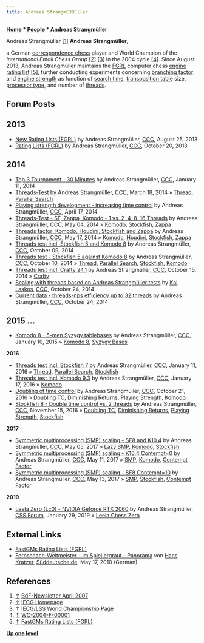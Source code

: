 ```yaml
---
title: Andreas StrangmC3BCller
---
```

**[Home](Home "Home") * [People](People "People") * Andreas Strangmüller**

[](http://www.bdf-fernschachbund.de/newsletter/ausgaben/april2007.html) Andreas Strangmüller <a id="cite-note-1" href="#cite-ref-1">[1]</a>
**Andreas Strangmüller**,

a German [correspondence chess](https://en.wikipedia.org/wiki/Correspondence_chess) player and World Champion of the *International Email Chess Group* <a id="cite-note-2" href="#cite-ref-2">[2]</a> <a id="cite-note-3" href="#cite-ref-3">[3]</a> in the 2004 cycle <a id="cite-note-4" href="#cite-ref-4">[4]</a>. Since August 2013, Andreas Strangmüller maintains the [FGRL](FGRL "FGRL") computer chess [engine rating list](Engine_Rating_Lists "Engine Rating Lists") <a id="cite-note-5" href="#cite-ref-5">[5]</a>, further conducting experiments concerning [branching factor](Branching_Factor "Branching Factor") and [engine strength](Playing_Strength "Playing Strength") as function of [search time](Time_Management "Time Management"), [transposition table](Transposition_Table "Transposition Table") size, [processor type](X86-64 "X86-64"), and number of [threads](Thread "Thread").

## Forum Posts

## 2013

- [New Rating Lists (FGRL)](http://www.talkchess.com/forum/viewtopic.php?t=49097) by Andreas Strangmüller, [CCC](CCC "CCC"), August 25, 2013
- [Rating Lists (FGRL)](http://www.talkchess.com/forum/viewtopic.php?t=49775) by Andreas Strangmüller, [CCC](CCC "CCC"), October 20, 2013

## 2014

- [Top 3 Tournament - 30 Minutes](http://www.talkchess.com/forum/viewtopic.php?t=50860) by Andreas Strangmüller, [CCC](CCC "CCC"), January 11, 2014
- [Threads-Test](http://www.talkchess.com/forum/viewtopic.php?t=51655) by Andreas Strangmüller, [CCC](CCC "CCC"), March 18, 2014 » [Thread](Thread "Thread"), [Parallel Search](Parallel_Search "Parallel Search")
- [Playing strength development - increasing time control](http://www.talkchess.com/forum/viewtopic.php?t=52021) by Andreas Strangmüller, [CCC](CCC "CCC"), April 17, 2014
- [Threads-Test - SF, Zappa, Komodo - 1 vs. 2, 4, 8, 16 Threads](http://www.talkchess.com/forum/viewtopic.php?t=52219) by Andreas Strangmüller, [CCC](CCC "CCC"), May 04, 2014 » [Komodo](Komodo "Komodo"), [Stockfish](Stockfish "Stockfish"), [Zappa](Zappa "Zappa")
- [Threads factor: Komodo, Houdini, Stockfish and Zappa](http://www.talkchess.com/forum/viewtopic.php?p=570955) by Andreas Strangmüller, [CCC](CCC "CCC"), May 17, 2014 » [Komodo](Komodo "Komodo"), [Houdini](Houdini "Houdini"), [Stockfish](Stockfish "Stockfish"), [Zappa](Zappa "Zappa")
- [Threads test incl. Stockfish 5 and Komodo 8](http://www.talkchess.com/forum/viewtopic.php?t=53995) by Andreas Strangmüller, [CCC](CCC "CCC"), October 09, 2014
- [Threads test - Stockfish 5 against Komodo 8](http://www.talkchess.com/forum/viewtopic.php?t=54009) by Andreas Strangmüller, [CCC](CCC "CCC"), October 10, 2014 » [Thread](Thread "Thread"), [Parallel Search](Parallel_Search "Parallel Search"), [Stockfish](Stockfish "Stockfish"), [Komodo](Komodo "Komodo")
- [Threads test incl. Crafty 24.1](http://www.talkchess.com/forum/viewtopic.php?t=54059) by Andreas Strangmüller, [CCC](CCC "CCC"), October 15, 2014 » [Crafty](Crafty "Crafty")
- [Scaling with threads based on Andreas Strangmüller tests](http://www.talkchess.com/forum/viewtopic.php?t=54131) by [Kai Laskos](Kai_Laskos "Kai Laskos"), [CCC](CCC "CCC"), October 24, 2014
- [Current data - threads-nps efficiency up to 32 threads](http://www.talkchess.com/forum/viewtopic.php?t=54133) by Andreas Strangmüller, [CCC](CCC "CCC"), October 24, 2014

## 2015 ...

- [Komodo 8 - 5-men Syzygy tablebases](http://www.talkchess.com/forum/viewtopic.php?t=54928) by Andreas Strangmüller, [CCC](CCC "CCC"), January 10, 2015 » [Komodo 8](Komodo#8 "Komodo"), [Syzygy Bases](Syzygy_Bases "Syzygy Bases")

**2016**

- [Threads test incl. Stockfish 7](http://www.talkchess.com/forum/viewtopic.php?t=58887) by Andreas Strangmüller, [CCC](CCC "CCC"), January 11, 2016 » [Thread](Thread "Thread"), [Parallel Search](Parallel_Search "Parallel Search"), [Stockfish](Stockfish "Stockfish")
- [Threads test incl. Komodo 9.3](http://www.talkchess.com/forum/viewtopic.php?t=58950) by Andreas Strangmüller, [CCC](CCC "CCC"), January 17, 2016 » [Komodo](Komodo "Komodo")
- [Doubling of time control](http://www.talkchess.com/forum/viewtopic.php?t=61784) by Andreas Strangmüller, [CCC](CCC "CCC"), October 21, 2016 » [Doubling TC](Match_Statistics#DoublingTC "Match Statistics"), [Diminishing Returns](Depth#DiminishingReturns "Depth"), [Playing Strength](Playing_Strength "Playing Strength"), [Komodo](Komodo "Komodo")
- [Stockfish 8 - Double time control vs. 2 threads](http://www.talkchess.com/forum/viewtopic.php?t=62146) by Andreas Strangmüller, [CCC](CCC "CCC"), November 15, 2016 » [Doubling TC](Match_Statistics#DoublingTC "Match Statistics"), [Diminishing Returns](Depth#DiminishingReturns "Depth"), [Playing Strength](Playing_Strength "Playing Strength"), [Stockfish](Stockfish "Stockfish")

**2017**

- [Symmetric multiprocessing (SMP) scaling - SF8 and K10.4](http://www.talkchess.com/forum/viewtopic.php?t=63903) by Andreas Strangmüller, [CCC](CCC "CCC"), May 05, 2017 » [Lazy SMP](Lazy_SMP "Lazy SMP"), [Komodo](Komodo "Komodo"), [Stockfish](Stockfish "Stockfish")
- [Symmetric multiprocessing (SMP) scaling - K10.4 Contempt=0](http://www.talkchess.com/forum/viewtopic.php?t=63955) by Andreas Strangmüller, [CCC](CCC "CCC"), May 11, 2017 » [SMP](SMP "SMP"), [Komodo](Komodo "Komodo"), [Contempt Factor](Contempt_Factor "Contempt Factor")
- [Symmetric multiprocessing (SMP) scaling - SF8 Contempt=10](http://www.talkchess.com/forum/viewtopic.php?t=63967) by Andreas Strangmüller, [CCC](CCC "CCC"), May 13, 2017 » [SMP](SMP "SMP"), [Stockfish](Stockfish "Stockfish"), [Contempt Factor](Contempt_Factor "Contempt Factor")

**2019**

- [Leela Zero (Lc0) - NVIDIA Geforce RTX 2060](http://forum.computerschach.de/cgi-bin/mwf/topic_show.pl?tid=10194) by Andreas Strangmüller, [CSS Forum](Computer_Chess_Forums "Computer Chess Forums"), January 29, 2019 » [Leela Chess Zero](Leela_Chess_Zero "Leela Chess Zero")

## External Links

- [FastGMs Rating Lists (FGRL)](http://www.fastgm.de/)
- [Fernschach-Weltmeister - Im Spiel ergraut - Panorama](http://www.sueddeutsche.de/panorama/fernschach-weltmeister-im-spiel-ergraut-1.858948) von [Hans Kratzer](http://www.bdzv.de/preistraeger-preisverleihung/preisverleihung-2000/hans-kratzer/), [Süddeutsche.de](https://en.wikipedia.org/wiki/S%C3%BCddeutsche_Zeitung), May 17, 2010 (German)

## References

1. <a id="cite-ref-1" href="#cite-note-1">↑</a> [BdF-Newsletter April 2007](http://www.bdf-fernschachbund.de/newsletter/ausgaben/april2007.html)
1. <a id="cite-ref-2" href="#cite-note-2">↑</a> [IECG Homepage](http://www.iecg.org/)
1. <a id="cite-ref-3" href="#cite-note-3">↑</a> [IECG/LSS World Championship Page](http://www.iecg.org/iecgwcinfo.htm)
1. <a id="cite-ref-4" href="#cite-note-4">↑</a> [WC-2004-F-00001](http://www.iecg.org/results/WC-2004-F-00001.htm)
1. <a id="cite-ref-5" href="#cite-note-5">↑</a> [FastGMs Rating Lists (FGRL)](http://www.fastgm.de/)

**[Up one level](People "People")**

